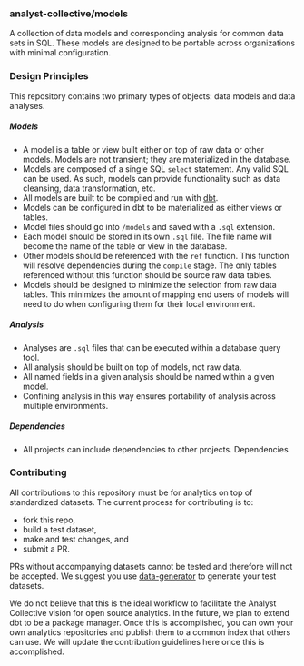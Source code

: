 ### analyst-collective/models

A collection of data models and corresponding analysis for common data sets in SQL. These models are designed to be portable across organizations with minimal configuration.

### Design Principles

This repository contains two primary types of objects: data models and data analyses.

##### Models
- A model is a table or view built either on top of raw data or other models. Models are not transient; they are materialized in the database.
- Models are composed of a single SQL `select` statement. Any valid SQL can be used. As such, models can provide functionality such as data cleansing, data transformation, etc.
- All models are built to be compiled and run with [dbt](https://github.com/analyst-collective/dbt).
- Models can be configured in dbt to be materialized as either views or tables.
- Model files should go into `/models` and saved with a `.sql` extension.
- Each model should be stored in its own `.sql` file. The file name will become the name of the table or view in the database.
- Other models should be referenced with the `ref` function. This function will resolve dependencies during the `compile` stage. The only tables referenced without this function should be source raw data tables.
- Models should be designed to minimize the selection from raw data tables. This minimizes the amount of mapping end users of models will need to do when configuring them for their local environment.

##### Analysis
- Analyses are `.sql` files that can be executed within a database query tool.
- All analysis should be built on top of models, not raw data.
- All named fields in a given analysis should be named within a given model.
- Confining analysis in this way ensures portability of analysis across multiple environments.

##### Dependencies

- All projects can include dependencies to other projects. Dependencies


### Contributing
All contributions to this repository must be for analytics on top of standardized datasets. The current process for contributing is to:
- fork this repo,
- build a test dataset,
- make and test changes, and
- submit a PR.

PRs without accompanying datasets cannot be tested and therefore will not be accepted. We suggest you use [data-generator](https://github.com/analyst-collective/data-generator) to generate your test datasets.

We do not believe that this is the ideal workflow to facilitate the Analyst Collective vision for open source analytics. In the future, we plan to extend dbt to be a package manager. Once this is accomplished, you can own your own analytics repositories and publish them to a common index that others can use. We will update the contribution guidelines here once this is accomplished.
